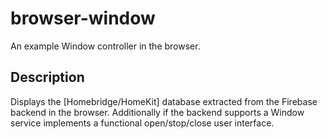 # browser-window
An example Window controller in the browser.

## Description
Displays the [Homebridge/HomeKit] database extracted
from the Firebase backend in the browser. Additionally
if the backend supports a Window service implements
a functional open/stop/close user interface.